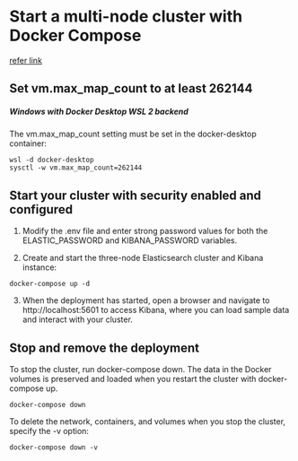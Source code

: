 # Start a multi-node cluster with Docker Compose

[refer link](https://www.elastic.co/guide/en/elasticsearch/reference/current/docker.html)

## Set vm.max_map_count to at least 262144

##### Windows with Docker Desktop WSL 2 backend

The vm.max_map_count setting must be set in the docker-desktop container:

```
wsl -d docker-desktop
sysctl -w vm.max_map_count=262144
```

## Start your cluster with security enabled and configured

1. Modify the .env file and enter strong password values for both the ELASTIC_PASSWORD and KIBANA_PASSWORD variables.

2. Create and start the three-node Elasticsearch cluster and Kibana instance:

```
docker-compose up -d
```

3. When the deployment has started, open a browser and navigate to http://localhost:5601 to access Kibana, where you can load sample data and interact with your cluster.

## Stop and remove the deployment

To stop the cluster, run docker-compose down. The data in the Docker volumes is preserved and loaded when you restart the cluster with docker-compose up.

```
docker-compose down
```

To delete the network, containers, and volumes when you stop the cluster, specify the -v option:

```
docker-compose down -v
```
